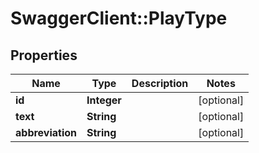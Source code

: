 # SwaggerClient::PlayType

## Properties
Name | Type | Description | Notes
------------ | ------------- | ------------- | -------------
**id** | **Integer** |  | [optional] 
**text** | **String** |  | [optional] 
**abbreviation** | **String** |  | [optional] 


